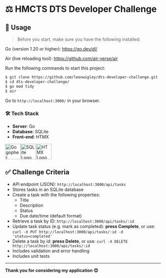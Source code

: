 # ⚖️ HMCTS DTS Developer Challenge

## 🚀 Usage

> Before you start, make sure you have the following installed:

Go (version 1.20 or higher): https://go.dev/dl/

Air (live reloading tool): https://github.com/air-verse/air

Run the following commands to start this project:

```bash
$ git clone https://github.com/leonwigley/dts-developer-challenge.git
$ cd dts-developer-challenge/
$ go mod tidy
$ air
```

Go to ```http://localhost:3000/``` in your browser.

### 🛠️ Tech Stack 
- **Server**: Go
- **Database**: SQLite
- **Front-end**: HTMX

<img src="https://external-content.duckduckgo.com/iu/?u=https%3A%2F%2Fjuststickers.in%2Fwp-content%2Fuploads%2F2016%2F07%2Fgo-programming-language.png&f=1&nofb=1&ipt=7ac7a84b65a03543419662e947e8f6fc575353367542fe982a2417cf48d4cdad" alt="Go gopher mascot" height="50px" width="auto"><img src="https://external-content.duckduckgo.com/iu/?u=https%3A%2F%2Fassets.stickpng.com%2Fimages%2F62c46cd2a75b8945b1696713.png&f=1&nofb=1&ipt=469f09cd390a354179eaf8704603d9754186300a873f6ca655e8eccc3bc5ea35" alt="SQLite Logo" height="50" style="height: 50px; width: auto;"><img src="https://external-content.duckduckgo.com/iu/?u=https%3A%2F%2Fwww.saaspegasus.com%2Fstatic%2Fimages%2Fpegasus%2Fhtmx-icon.png&f=1&nofb=1&ipt=62a23fc13ab6a205f1077bf891c9fa166f40dbb32010cf3f2482ee0c4e44adca" alt="HTMX Logo" height="50" style="height: 50px; width: auto;">

## ✅ Challenge Criteria
- API endpoint (JSON): ```http://localhost:3000/api/tasks```
- Stores tasks in an SQLite database
- Create a task with the following properties:
  - Title
  - Description
  - Status
  - Due date/time (default format)
- Retrieve a task by ID: ```http://localhost:3000/api/tasks/:id```
- Update task status (e.g. mark as completed): **press Complete**, or use:  ```curl -X PUT http://localhost:3000/api/tasks/:id -d 'status=completed'```
- Delete a task by id: **press Delete**, or use: ```curl -X DELETE http://localhost:3000/api/tasks/:id```
- Includes validation and error handling
- Includes unit tests

---

__Thank you for considering my application 😊__